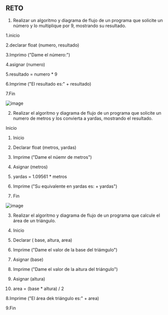 ## RETO
1. Realizar un algoritmo y diagrama de flujo de un programa que solicite un número y lo multiplique por 9, mostrando su resultado.

1.inicio

2.declarar float (numero, resultado)

3.Imprimo ("Dame el número:")

4.asignar (numero)

5.resultado =  numero * 9

6.Imprime ("El resultado es:" + resultado)

7.Fin

![image](https://user-images.githubusercontent.com/101203503/158641952-78ef98ba-6acb-4505-b0cb-65dc8f366cbd.png)


2. Realizar el algoritmo y diagrama de flujo de un programa que solicite un numero de metros y los convierta a yardas, mostrando el resultado.

Inicio


1. Inicio

2. Declarar float (metros, yardas)

3. Imprime ("Dame el núemr de metros")

4. Asignar (metros)

5. yardas = 1.09561 * metros

6. Imprime ("Su equivalente en yardas es: + yardas")

7. Fin

![image](https://user-images.githubusercontent.com/101203503/158647203-8f36d335-b657-4117-b224-40c706305610.png)

3. Realizar el algoritmo y diagrama de flujo de un programa que calcule el área de un triángulo.

1. Inicio

2. Declarar ( base, altura, area)

3. Imprime ("Dame el valor de la base del triámgulo")

4. Asignar (base)

5. Imprime ("Dame el valor de la aitura del triángulo") 

6. Asignar (altura)

7. area = (base * altura) / 2 

8.Imprime ("El área dek triángulo es:" + area)

9.Fin









